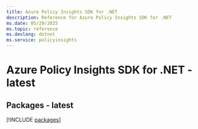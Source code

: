 ```yaml
---
title: Azure Policy Insights SDK for .NET
description: Reference for Azure Policy Insights SDK for .NET
ms.date: 05/29/2025
ms.topic: reference
ms.devlang: dotnet
ms.service: policyinsights
---
```

# Azure Policy Insights SDK for .NET - latest
## Packages - latest
[!INCLUDE [packages](policy-insights-index.md)]